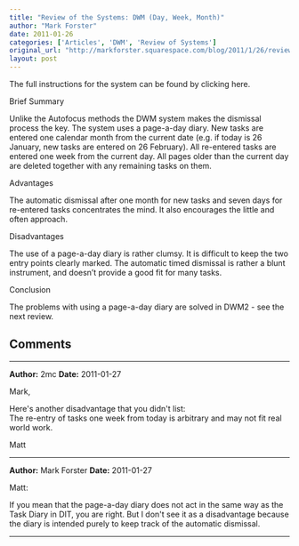 ```yaml
---
title: "Review of the Systems: DWM (Day, Week, Month)"
author: "Mark Forster"
date: 2011-01-26
categories: ['Articles', 'DWM', 'Review of Systems']
original_url: "http://markforster.squarespace.com/blog/2011/1/26/review-of-the-systems-dwm-day-week-month.html"
layout: post
---
```


The full instructions for the system can be found by clicking here.

Brief Summary

Unlike the Autofocus methods the DWM system makes the dismissal process the key. The system uses a page-a-day diary. New tasks are entered one calendar month from the current date (e.g. if today is 26 January, new tasks are entered on 26 February). All re-entered tasks are entered one week from the current day. All pages older than the current day are deleted together with any remaining tasks on them.

Advantages

The automatic dismissal after one month for new tasks and seven days for re-entered tasks concentrates the mind. It also encourages the little and often approach.

Disadvantages

The use of a page-a-day diary is rather clumsy. It is difficult to keep the two entry points clearly marked. The automatic timed dismissal is rather a blunt instrument, and doesn’t provide a good fit for many tasks.

Conclusion

The problems with using a page-a-day diary are solved in DWM2 - see the next review.


## Comments

---

**Author:** 2mc
**Date:** 2011-01-27

Mark,  
  
Here's another disadvantage that you didn't list:   
The re-entry of tasks one week from today is arbitrary and may not fit real world work.  
  
Matt

---

**Author:** Mark Forster
**Date:** 2011-01-27

Matt:  
  
If you mean that the page-a-day diary does not act in the same way as the Task Diary in DIT, you are right. But I don't see it as a disadvantage because the diary is intended purely to keep track of the automatic dismissal.

---
